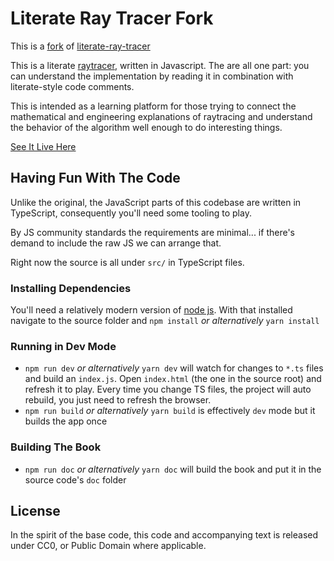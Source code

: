 # Literate Ray Tracer Fork

This is a [fork](https://github.com/tmcw/literate-raytracer) of [literate-ray-tracer](http://macwright.org/literate-raytracer/ "Literate ray tracer")

This is a literate [raytracer](http://en.wikipedia.org/wiki/Ray_tracing_(graphics)),
written in Javascript. The 
are all one part: you can understand the implementation by reading it in combination
with literate-style code comments.

This is intended as a learning platform for those trying to connect the mathematical
and engineering explanations of raytracing and understand the behavior of the algorithm
well enough to do interesting things.

[See It Live Here](https://literate-raytracer.michaeljbennett.info "Live version of this book")

## Having Fun With The Code

Unlike the original, the JavaScript parts of this codebase are written in TypeScript,
consequently you'll need some tooling to play.

By JS community standards the requirements are minimal... if there's demand to include the raw JS we can arrange that.

Right now the source is all under `src/` in TypeScript files.

### Installing Dependencies

You'll need a relatively modern version of [node js](https://nodejs.org/en/ "Node JS a CLI based JS environment").  With that installed navigate to the source folder and `npm install` _or alternatively_ `yarn install`

### Running in Dev Mode

* `npm run dev` _or alternatively_ `yarn dev` will watch for changes to `*.ts` files and build an `index.js`.  Open `index.html` (the one in the source root) and refresh it to play.  Every time you change TS files, the project will auto rebuild, you just need to refresh the browser.
* `npm run build` _or alternatively_ `yarn build` is effectively `dev` mode but it builds the app once

### Building The Book
* `npm run doc` _or alternatively_ `yarn doc` will build the book and put it in the source
code's `doc` folder

## License

In the spirit of the base code, this code and accompanying text is released under CC0, or Public Domain where applicable.
